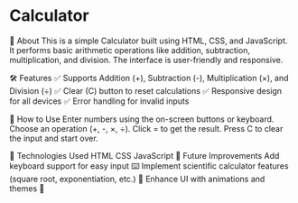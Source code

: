 # Calculator
📌 About
This is a simple Calculator built using HTML, CSS, and JavaScript. It performs basic arithmetic operations like addition, subtraction, multiplication, and division. The interface is user-friendly and responsive.

🛠 Features
✅ Supports Addition (+), Subtraction (-), Multiplication (×), and Division (÷)
✅ Clear (C) button to reset calculations
✅ Responsive design for all devices
✅ Error handling for invalid inputs

🚀 How to Use
Enter numbers using the on-screen buttons or keyboard.
Choose an operation (+, -, ×, ÷).
Click = to get the result.
Press C to clear the input and start over.

📌 Technologies Used
HTML
CSS
JavaScript
🎯 Future Improvements
Add keyboard support for easy input ⌨️
Implement scientific calculator features (square root, exponentiation, etc.) 🔢
Enhance UI with animations and themes 🎨
